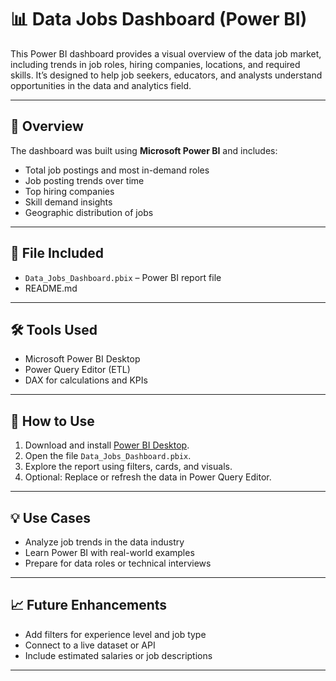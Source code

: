 # 📊 Data Jobs Dashboard (Power BI)

This Power BI dashboard provides a visual overview of the data job market, including trends in job roles, hiring companies, locations, and required skills. It’s designed to help job seekers, educators, and analysts understand opportunities in the data and analytics field.

---

## 📌 Overview

The dashboard was built using **Microsoft Power BI** and includes:
- Total job postings and most in-demand roles
- Job posting trends over time
- Top hiring companies
- Skill demand insights
- Geographic distribution of jobs

---

## 📂 File Included

- `Data_Jobs_Dashboard.pbix` – Power BI report file
- README.md 

---

## 🛠 Tools Used

- Microsoft Power BI Desktop  
- Power Query Editor (ETL)  
- DAX for calculations and KPIs  

---

## 🚀 How to Use

1. Download and install [Power BI Desktop](https://powerbi.microsoft.com/desktop).
2. Open the file `Data_Jobs_Dashboard.pbix`.
3. Explore the report using filters, cards, and visuals.
4. Optional: Replace or refresh the data in Power Query Editor.

---

## 💡 Use Cases

- Analyze job trends in the data industry  
- Learn Power BI with real-world examples  
- Prepare for data roles or technical interviews  

---

## 📈 Future Enhancements

- Add filters for experience level and job type  
- Connect to a live dataset or API  
- Include estimated salaries or job descriptions  

---


